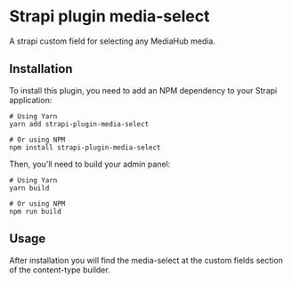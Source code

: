 # Strapi plugin media-select

A strapi custom field for selecting any MediaHub media.

## Installation

To install this plugin, you need to add an NPM dependency to your Strapi application:

```
# Using Yarn
yarn add strapi-plugin-media-select

# Or using NPM
npm install strapi-plugin-media-select
```

Then, you'll need to build your admin panel:

```
# Using Yarn
yarn build

# Or using NPM
npm run build
```


## Usage

After installation you will find the media-select at the custom fields section of the content-type builder.